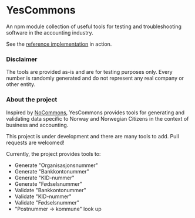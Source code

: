 # YesCommons

An npm module collection of useful tools for testing and troubleshooting 
software in the accounting industry.

See the [reference implementation](https://tripletex.github.io/YesCommons) in action.

### Disclaimer
The tools are provided as-is and are for testing purposes only. Every number is 
randomly generated and do not represent any real company or other entity.

### About the project
Inspired by [NoCommons](https://github.com/bekkopen/NoCommons), YesCommons provides
tools for generating and validating data specific to Norway and Norwegian Citizens
in the context of business and accounting.

This project is under development and there are many tools to add. 
Pull requests are welcomed!

Currently, the project provides tools to:
- Generate "Organisasjonsnummer"
- Generate "Bankkontonummer"
- Generate "KID-nummer"
- Generate "Fødselsnummer"
- Validate "Bankkontonummer"
- Validate "KID-nummer"
- Validate "Fødselsnummer"
- "Postnummer -> kommune" look up
